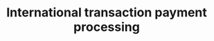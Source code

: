 ---
layout: font-test
name: home
title: International transaction payment processing
description: "Payvision offers global card acquiring for all your payment needs. Our processing platform delivers flexible, conversion-focused and data-driven solutions."

canonical_url: https://www.payvision.com/


pageName: home
colorTheme: 'payvision-blue'
colorThemeHex: '#0a0d6a'

scripts:
  home: true
  clientLogoShowcase: true
  swiper: true

pageContent: 
  hero:
    pretitle: The payments platform for international commerce
    title: Enter new markets with ease
    subtitle: Payvision's platform helps businesses get global coverage, accept local payments and set up shop through one simple integration. Payments. We get it.​
    button-link:
      isExternal: false
      color: red_alt
      size: lg
      id: homeHeroContact
      buttonText: Chat with an expert
      url:  '/contact/sales/'
    video:
      teaserUrl: /assets/videos/home-hero.mp4
      fallbackMessage: Sorry, your browser doesn't support embedded videos.      
    clients:
      - item: mazda
      - item: random-logo
      - item: random-logo
      - item: random-logo
      - item: random-logo
      - item: candy-crush

  intro:
    title: Hop over every payment hurdle​
    list:
      - listItem:
        icon: illust-api
        title: Online payments
        content:
          paragraphs:
          - item: Connect your webshop to our payment gateway with one simple API and support popular payment methods from 135 countries.
        link:
          linkText: Find out more
          direction: bottom
          color: blue
          scrollTo:
            target: home_op
      - listItem:
        icon: illust-sphere
        title: Global acquiring
        content:
          paragraphs:
          - item: Get global coverage and lower transaction costs through one integration with our worldwide acquiring network.
        link:
          linkText: Find out more
          direction: bottom
          color: blue
          scrollTo:
            target: home_ga
      - listItem:
        icon: illust-cardpay
        title: In-person payments
        content:
          paragraphs:
          - item: One partner for pan European POS coverage, access local card schemes and clear-cut reporting on all channels.
        link:
          linkText: Find out more
          direction: bottom
          color: blue
          scrollTo:
            target: home_pos

  onlinePayments:
    title: Expand internationally with confidence
    button-link-desktop:
      isExternal: false
      color: red
      size: lg
      id: homeOnlinePaymentsOPdesktop
      buttonText: Learn more
      url:  '/online-payments/'
    button-link-mobile:
      isExternal: false
      color: red_alt
      size: lg
      id: homeOnlinePaymentsOPmobile
      buttonText: Learn more
      url:  '/online-payments/'
    list:
    - listItem:
      title: Take your business anywhere
      content:
        paragraphs:
        - item: Accept payments from 135 countries and take your pick from the world's most popular alternative payment methods to add to your mix. You'll fit right in with the locals.
    - listItem:
      title: Automate fraud and risk management​
      content:
        paragraphs:
        - item: Prevent card-not-present scams and costly chargebacks with a machine learning anti-fraud solution that only allows your genuine customers through the gate.​
    - listItem:
      title: Progress with transparent insights​
      content:
        paragraphs:
        - item: Follow the sun reporting gives you clarity over your payment activities across every channel and market. Allowing you to see what works and set your next direction.

  globalAcquiring:
    title: Serve cross-border clients with one solution
    list:
      - listItem:
        title: Get worldwide coverage
        content:
          paragraphs:
          - item: Scale your client base and improve your bottom line. No need to manage multiple platforms, partners, or packages – access our global acquiring network via a single integration.
      - listItem:
        title: Accept any currency
        content:
          paragraphs:
          - item: With us, you can support over 150 transaction currencies (that's almost every currency in the world) and scale in any region you want.​
      - listItem:
        title: Secure tokenization
        content:
          paragraphs:
          - item: Offer your clients the most reliable payment methods. With Apple Pay, Google Pay, and Samsung Pay, tokenization ensures sensitive data will always be kept safe and sound.
    button-link:
      isExternal: false
      color: green_alt
      size: lg
      id: homeglobalAcquiringGA
      buttonText: Learn more
      url:  '/global-card-acquiring/'          

  pos:
    title: Combine all your customer touchpoints
    button-link-desktop:
      isExternal: false
      color: blue
      size: lg
      id: homePointofsaleOPdesktop
      buttonText: Learn more
      url:  '/pos/'
    button-link-mobile:
      isExternal: false
      color: blue_alt
      size: lg
      id: homePointofsaleOPmobile
      buttonText: Learn more
      url:  '/pos/'
    list:
    - listItem:
      title: POS set up
      content:
        paragraphs:
        - item: Your one-stop-shop for pan European coverage. No need for multiple partners, we can help you get set up with POS hardware and software so you can launch in new markets faster.​
    - listItem:
      title: Multi-channel mix
      content:
        paragraphs:
        - item: One solution that supports multiple ways to pay both on and offline. Impress customers with a faster service and help them feel right at home, whatever channel they're shopping on.
    - listItem:
      title: Personalized experience
      content:
        paragraphs:
        - item: Our reporting tool puts you in the luxury box over your playing field. Easily see which customers are paying where and personalize their journey.

  partners:
    slides:
      - item:
        icon:
          name: logo-mazda
          viewbox: '0 0 152 30'
          width: 222
          height: 42
        textPrimary: "“It was refreshing to work with such a forward-thinking company that’s equipped with the right tools and technology to create custom solutions.”"
        textSecondary: "Bart Mathot, Head of Commercial Customer Experience at Mazda Motor Europe"
      - item:
        icon:
          name: logo-white-ing-lion
          viewbox: '0 0 155 39'
          width: 155
          height: 38    
        textPrimary: "Get the best of both worlds"
        textSecondary: "In 2018, banking and fintech united to form a unique payment processing team. ING brings lending and working capital solutions with a global network. While Payvision adds an all-in-one payment processing platform."

  paymentInsights:
    title: Get the latest payment insights

  outro:
    title: Our experts can get you started
    text: To get the ball rolling, hit the button below, fill in the form and our experts will be in touch​
    image:
      placeholder:
        proportion: 132
        color: '#c8ffe1'
      alt: "Picture of Jamil Fatih and Geerard on a pastel green background"
      title: "Jamil Fatih and Geerard" 
      src:
        path: /assets/img/people/jamil_fatih_geerard.jpg
        width: 1x
      srcset:
        - path: /assets/img/people/jamil_fatih_geerard.jpg
          width: 1x
        - path: /assets/img/people/jamil_fatih_geerard.jpg
          width: 2x 
    button-link:
      isExternal: false
      color: green
      size: lg
      buttonText: Chat with an expert
      id: homeOutroContact
      classes:
        - class: outro_home-btn
      url: /contact/sales/    
---